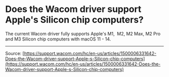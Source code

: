 # Does the Wacom driver support Apple's  Silicon chip computers?

The current Wacom driver fully supports Apple's M1,  M2, M2 Max, M2 Pro and M3 Silicon chip computers with macOS 11 - 14.

---
Source: [https://support.wacom.com/hc/en-us/articles/1500006331642-Does-the-Wacom-driver-support-Apple-s-Silicon-chip-computers](https://support.wacom.com/hc/en-us/articles/1500006331642-Does-the-Wacom-driver-support-Apple-s-Silicon-chip-computers)
